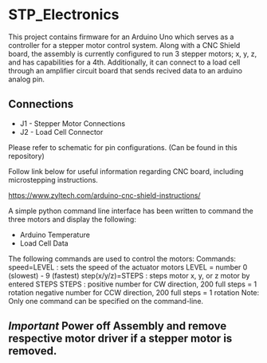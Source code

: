 # STP_Electronics
This project contains firmware for an Arduino Uno which serves as a controller for a stepper motor control system. 
Along with a CNC Shield board, the assembly is currently configured to run 3 stepper motors; x, y, z, and has capabilities for a 4th. 
Additionally, it can connect to a load cell through an amplifier circuit board that sends recived data to an arduino analog pin. 

## Connections
* J1 - Stepper Motor Connections
* J2 - Load Cell Connector

Please refer to schematic for pin configurations. (Can be found in this repository)


Follow link below for useful information regarding CNC board, including microstepping instructions. 

https://www.zyltech.com/arduino-cnc-shield-instructions/


A simple python command line interface has been written to command the three motors and display the following:

* Arduino Temperature
* Load Cell Data


The following commands are used to control the motors:
Commands:
         speed=LEVEL : sets the speed of the actuator motors
               LEVEL = number 0 (slowest) - 9 (fastest)
         step(x/y/z)=STEPS : steps motor x, y, or z motor by entered STEPS 
               STEPS : positive number for CW direction, 200 full steps = 1 rotation
                       negative number for CCW direction, 200 full steps = 1 rotation
         Note: Only one command can be specified on the command-line.



## *Important* Power off Assembly and remove respective motor driver if a stepper motor is removed.

